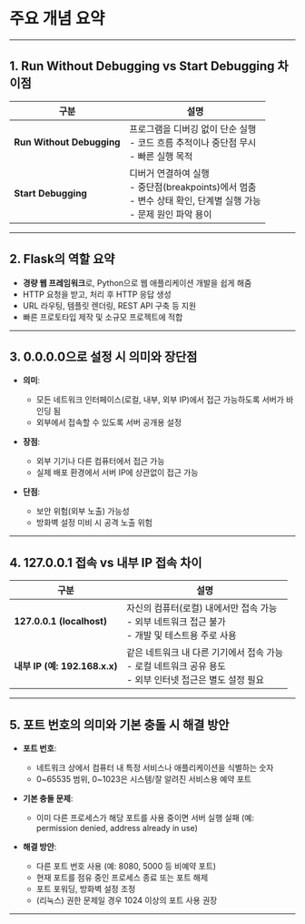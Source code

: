 # 주요 개념 요약

---

## 1. Run Without Debugging vs Start Debugging 차이점

| 구분                 | 설명                                                         |
|----------------------|--------------------------------------------------------------|
| **Run Without Debugging** | 프로그램을 디버깅 없이 단순 실행<br>- 코드 흐름 추적이나 중단점 무시<br>- 빠른 실행 목적 |
| **Start Debugging**       | 디버거 연결하여 실행<br>- 중단점(breakpoints)에서 멈춤<br>- 변수 상태 확인, 단계별 실행 가능<br>- 문제 원인 파악 용이 |

---

## 2. Flask의 역할 요약

- **경량 웹 프레임워크**로, Python으로 웹 애플리케이션 개발을 쉽게 해줌  
- HTTP 요청을 받고, 처리 후 HTTP 응답 생성  
- URL 라우팅, 템플릿 렌더링, REST API 구축 등 지원  
- 빠른 프로토타입 제작 및 소규모 프로젝트에 적합

---

## 3. 0.0.0.0으로 설정 시 의미와 장단점

- **의미**:  
  - 모든 네트워크 인터페이스(로컬, 내부, 외부 IP)에서 접근 가능하도록 서버가 바인딩 됨  
  - 외부에서 접속할 수 있도록 서버 공개용 설정

- **장점**:  
  - 외부 기기나 다른 컴퓨터에서 접근 가능  
  - 실제 배포 환경에서 서버 IP에 상관없이 접근 가능

- **단점**:  
  - 보안 위험(외부 노출) 가능성  
  - 방화벽 설정 미비 시 공격 노출 위험

---

## 4. 127.0.0.1 접속 vs 내부 IP 접속 차이

| 구분         | 설명                                                         |
|--------------|--------------------------------------------------------------|
| **127.0.0.1 (localhost)** | 자신의 컴퓨터(로컬) 내에서만 접속 가능<br>- 외부 네트워크 접근 불가<br>- 개발 및 테스트용 주로 사용 |
| **내부 IP (예: 192.168.x.x)** | 같은 네트워크 내 다른 기기에서 접속 가능<br>- 로컬 네트워크 공유 용도<br>- 외부 인터넷 접근은 별도 설정 필요 |

---

## 5. 포트 번호의 의미와 기본 충돌 시 해결 방안

- **포트 번호**:  
  - 네트워크 상에서 컴퓨터 내 특정 서비스나 애플리케이션을 식별하는 숫자  
  - 0~65535 범위, 0~1023은 시스템/잘 알려진 서비스용 예약 포트  

- **기본 충돌 문제**:  
  - 이미 다른 프로세스가 해당 포트를 사용 중이면 서버 실행 실패 (예: permission denied, address already in use)

- **해결 방안**:  
  - 다른 포트 번호 사용 (예: 8080, 5000 등 비예약 포트)  
  - 현재 포트를 점유 중인 프로세스 종료 또는 포트 해제  
  - 포트 포워딩, 방화벽 설정 조정  
  - (리눅스) 권한 문제일 경우 1024 이상의 포트 사용 권장  

---
